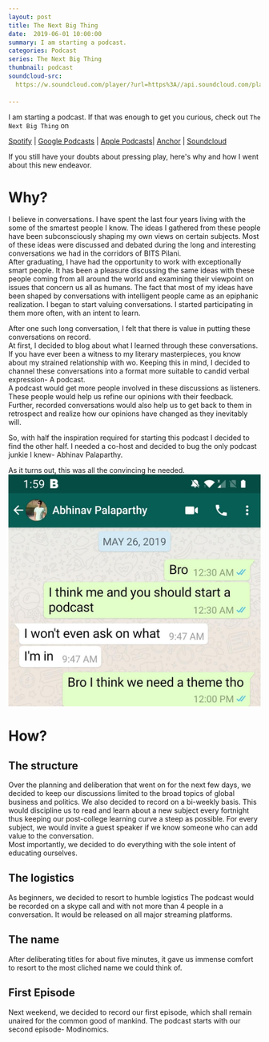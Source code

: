 ```yaml
---
layout: post
title: The Next Big Thing
date:  2019-06-01 10:00:00
summary: I am starting a podcast.
categories: Podcast
series: The Next Big Thing
thumbnail: podcast
soundcloud-src: 
  https://w.soundcloud.com/player/?url=https%3A//api.soundcloud.com/playlists/799460910&color=%23ff5500&auto_play=false&hide_related=false&show_comments=true&show_user=true&show_reposts=false&show_teaser=true&visual=true
  
---
```

 I am starting a podcast.
 If that was enough to get you curious, check out `The Next Big Thing` on

[Spotify](https://open.spotify.com/show/55Sjq6fd8ubMVTvq0VmvYI) |
[Google Podcasts](https://podcasts.google.com/?feed=aHR0cHM6Ly9hbmNob3IuZm0vcy9iYTY1OWE0L3BvZGNhc3QvcnNz) |
[Apple Podcasts](https://podcasts.apple.com/us/podcast/the-next-big-thing/id1468371427?ign-mpt=uo%3D4)|
[Anchor](https://anchor.fm/nbt) |
[Soundcloud](https://soundcloud.com/bajwanischay/sets/the-next-big-thing) 

If you still have your doubts about pressing play, here's why and how I went about this new endeavor.

# Why?
I believe in conversations. I have spent the last four years living with the some of the smartest people I know. The ideas I gathered from these people have been subconsciously shaping my own views on certain subjects. Most of these ideas were discussed and debated during the long and interesting conversations we had in the corridors of BITS Pilani.   
After graduating, I have had the opportunity to work with exceptionally smart people. It has been a pleasure discussing the same ideas with these people coming from all around the world and examining their viewpoint on issues that concern us all as humans.
The fact that most of my ideas have been shaped by conversations with intelligent people came as an epiphanic realization. I began to start valuing conversations. I started participating in them more often, with an intent to learn. 

After one such long conversation, I felt that there is value in putting these conversations on record.   
At first, I decided to blog about what I learned through these conversations. If you have ever been a witness to my literary masterpieces, you know about my strained relationship with wo. Keeping this in mind, I decided to channel these conversations into a format more suitable to candid verbal expression- A podcast.  
A podcast would get more people involved in these discussions as listeners. These people would help us refine our opinions with their feedback. Further, recorded conversations would also help us to get back to them in retrospect and realize how our opinions have changed as they inevitably will.  
 
So, with half the inspiration required for starting this podcast I decided to find the other half. I needed a co-host and decided to bug the only podcast junkie I knew- Abhinav Palaparthy. 

As it turns out, this was all the convincing he needed.  
![Whatsapp-Abhinav](/img/whatsapp-abhinav.jpg)

# How?
## The structure
Over the planning and deliberation that went on for the next few days, we decided to keep our discussions limited to the broad topics of global business and politics. We also decided to record on a bi-weekly basis. This would discipline us to read and learn about a new subject every fortnight thus keeping our post-college learning curve a steep as possible. For every subject, we would invite a guest speaker if we know someone who can add value to the conversation.  
Most importantly, we decided to do everything with the sole intent of educating ourselves.

## The logistics
As beginners, we decided to resort to humble logistics 
The podcast would be recorded on a skype call and with not more than 4 people in a conversation. It would be released on all major streaming platforms.

## The name
After deliberating titles for about five minutes, it gave us immense comfort to resort to the most cliched name we could think of.

## First Episode
Next weekend, we decided to record our first episode, which shall remain unaired for the common good of mankind. The podcast starts with our second episode- Modinomics.

